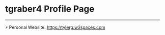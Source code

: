  # tgraber4 Profile Page
 ------------------ 
⚡ Personal Website: https://tylerg.w3spaces.com

<!---
tgraber4/tgraber4 is a ✨ special ✨ repository because its `README.md` (this file) appears on your GitHub profile.
You can click the Preview link to take a look at your changes.
--->
